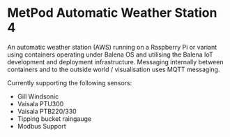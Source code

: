 # MetPod Automatic Weather Station 4
An automatic weather station (AWS) running on a Raspberry Pi or variant using
containers operating under Balena OS and utilising the Balena 
IoT development and deployment infrastructure. Messaging internally between containers
and to the outside world / visualisation uses MQTT messaging.

Currently supporting the following sensors:
* Gill Windsonic
* Vaisala PTU300
* Vaisala PTB220/330
* Tipping bucket raingauge
* Modbus Support


